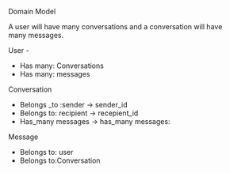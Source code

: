 <!-- https://share.vidyard.com/watch/xLWD1XRtfmjgZiivQc1ZXT? -->

Domain Model

A user will have many conversations and a conversation will have many messages.

User - 
- Has many: Conversations
- Has many: messages

Conversation
- Belongs _to :sender -> sender_id
- Belongs to: recipient   -> recepient_id
- Has_many messages    -> has_many messages: 

Message
- Belongs to: user
- Belongs to:Conversation 
